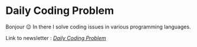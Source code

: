 # Daily Coding Problem
Bonjour :wink:
In there I solve coding issues in various programming languages. 


Link to newsletter : *[Daily Coding Problem](https://www.dailycodingproblem.com)*
